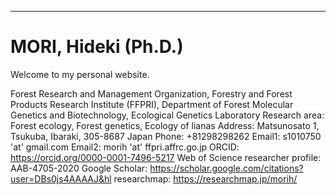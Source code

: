 ---
# MORI, Hideki (Ph.D.)

Welcome to my personal website.

Forest Research and Management Organization, Forestry and Forest Products Research Institute (FFPRI), Department of Forest Molecular Genetics and Biotechnology, Ecological Genetics Laboratory
Research area: Forest ecology, Forest genetics, Ecology of lianas
Address: Matsunosato 1, Tsukuba, Ibaraki, 305-8687 Japan
Phone: +81298298262
Email1: s1010750 'at' gmail.com
Email2: morih 'at' ffpri.affrc.go.jp
ORCID: https://orcid.org/0000-0001-7496-5217
Web of Science researcher profile: AAB-4705-2020
Google Scholar: https://scholar.google.com/citations?user=DBs0js4AAAAJ&hl
researchmap: https://researchmap.jp/morih/

